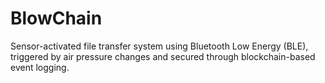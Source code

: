 # BlowChain
Sensor-activated file transfer system using Bluetooth Low Energy (BLE), triggered by air pressure changes and secured through blockchain-based event logging.
